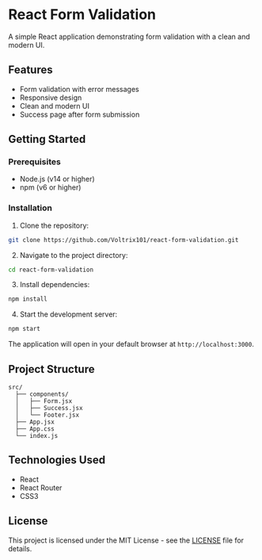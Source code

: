 # React Form Validation

A simple React application demonstrating form validation with a clean and modern UI.

## Features

- Form validation with error messages
- Responsive design
- Clean and modern UI
- Success page after form submission

## Getting Started

### Prerequisites

- Node.js (v14 or higher)
- npm (v6 or higher)

### Installation

1. Clone the repository:
```bash
git clone https://github.com/Voltrix101/react-form-validation.git
```

2. Navigate to the project directory:
```bash
cd react-form-validation
```

3. Install dependencies:
```bash
npm install
```

4. Start the development server:
```bash
npm start
```

The application will open in your default browser at `http://localhost:3000`.

## Project Structure

```
src/
  ├── components/
  │   ├── Form.jsx
  │   ├── Success.jsx
  │   └── Footer.jsx
  ├── App.jsx
  ├── App.css
  └── index.js
```

## Technologies Used

- React
- React Router
- CSS3

## License

This project is licensed under the MIT License - see the [LICENSE](LICENSE) file for details. 